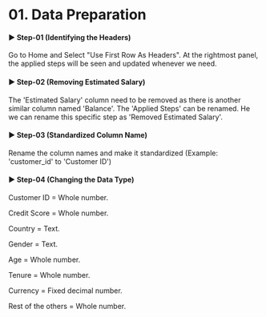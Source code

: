 # 01. Data Preparation



#### ▶️ Step-01 (Identifying the Headers)
Go to Home and Select "Use First Row As Headers". At the rightmost panel, the applied steps will be seen and updated whenever we need. 




#### ▶️ Step-02 (Removing Estimated Salary)
The 'Estimated Salary' column need to be removed as there is another similar column named 'Balance'. The 'Applied Steps' can be renamed. He we can rename this specific step as 'Removed Estimated Salary'. 




#### ▶️ Step-03 (Standardized Column Name)
Rename the column names and make it standardized (Example: 'customer_id' to 'Customer ID')




#### ▶️ Step-04 (Changing the Data Type)
Customer ID = Whole number.

Credit Score = Whole number.

Country = Text.

Gender = Text.

Age = Whole number.

Tenure = Whole number.

Currency = Fixed decimal number.

Rest of the others = Whole number. 
